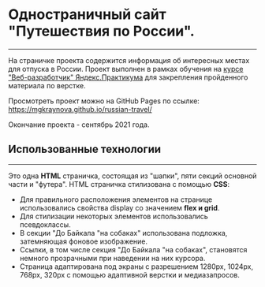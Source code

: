 # Одностраничный сайт "Путешествия по России".
---

На страничке проекта содержится информация об интересных местах для отпуска в России.
Проект выполнен в рамках обучения на [курсе "Веб-разработчик" Яндекс.Практикума](https://practicum.yandex.ru/web) для закрепления пройденного материала по верстке.

Просмотреть проект можно на GitHub Pages по ссылке: https://mgkraynova.github.io/russian-travel/

Окончание проекта - сентябрь 2021 года.

## Использованные технологии
---

Это одна **HTML** страничка, состоящая из "шапки", пяти секций основной части и "футера".
HTML страничка стилизована с помощью **CSS**:
- Для правильного расположения элементов на странице использовались свойства display со значением **flex и grid**.
-  Для стилизации некоторых элементов использовались псевдоклассы.
-  В секции "До Байкала "на собаках" использована подложка, затемняющая фоновое изображение.
-  Ссылки, в том числе секция "До Байкала "на собаках", становятся немного прозрачными при наведении на них курсора.
-  Страница адаптирована под экраны с разрешением 1280px, 1024px, 768px, 320px с помощью адаптивной верстки и медиазапросов.
